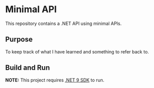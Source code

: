 # Minimal API

This repository contains a .NET API using minimal APIs.

## Purpose

To keep track of what I have learned and something to refer back to.

## Build and Run

**NOTE:** This project requires [.NET 9 SDK](https://dotnet.microsoft.com/en-us/download/dotnet/9.0) to run.
